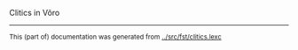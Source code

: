 Clitics in Võro









* * *
<small>This (part of) documentation was generated from [../src/fst/clitics.lexc](http://github.com/giellalt/lang-vro/blob/main/../src/fst/clitics.lexc)</small>